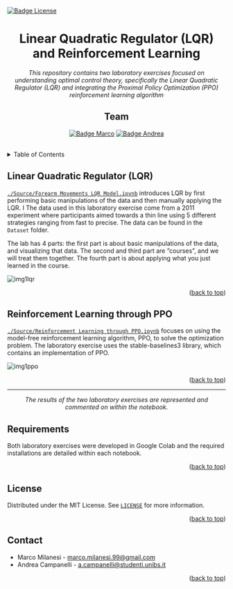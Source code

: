 [![Badge License]][license]

<a name="readme-top"></a>

<div align = center>

# Linear Quadratic Regulator (LQR) and Reinforcement Learning

_This repository contains two laboratory exercises focused on understanding optimal control theory, specifically the Linear Quadratic Regulator (LQR) and integrating the Proximal Policy Optimization (PPO) reinforcement learning algorithm_

## Team

[![Badge Marco]][marco]
[![Badge Andrea]][andrea]


<br>


<div align = left>

<!-- TABLE OF CONTENTS -->
<details>
  <summary>Table of Contents</summary>
  <ol>
    <li><a href="#linear-quadratic-regulator-lqr">Linear Quadratic Regulator (LQR)</a></li>
    <li><a href="#reinforcement-learning-through-ppo">Reinforcement Learning through PPO</a></li>
    <li><a href="#requirements">Requirements</a></li>
    <li><a href="#license">License</a></li>
    <li><a href="#contact">Contact</a></li>
  </ol>
</details>


## Linear Quadratic Regulator (LQR)
<a href=https://github.com/marco-milanesi/lqr-ppo/blob/main/Source/Forearm%20Movements%20LQR%20Model.ipynb>`./Source/Forearm Movements LQR Model.ipynb`</a> introduces LQR by first performing basic manipulations of the data and then manually applying the LQR.
I The data used in this laboratory exercise come from a 2011 experiment where participants aimed towards a thin line using 5 different strategies ranging from fast to precise. The data can be found in the `Dataset` folder.

The lab has 4 parts: the first part is about basic manipulations of the data, and visualizing that data. The second and third part are ”courses”, and we will treat them together. The fourth part is about applying what you just learned in the course.

![img1lqr](https://user-images.githubusercontent.com/47824890/217682300-3ea6c82d-a958-4fe1-b6c8-c5ea9b7ddfb0.png)

<p align="right">(<a href="#readme-top">back to top</a>)</p>


## Reinforcement Learning through PPO

<a href=https://github.com/marco-milanesi/lqr-ppo/blob/main/Source/Reinforcement%20Learning%20through%20PPO.ipynb>`./Source/Reinforcement Learning through PPO.ipynb`</a>  focuses on using the model-free reinforcement learning algorithm, PPO, to solve the optimization problem. The laboratory exercise uses the stable-baselines3 library, which contains an implementation of PPO. 

![img1ppo](https://user-images.githubusercontent.com/47824890/217682361-220791af-5189-4c2d-b448-ad98dd04e325.png)

<p align="right">(<a href="#readme-top">back to top</a>)</p>

* * * 
<div align = center>

_The results of the two laboratory exercises are represented and commented on within the notebook._

<div align = left>

## Requirements 
Both laboratory exercises were developed in Google Colab and the required installations are detailed within each notebook.

<p align="right">(<a href="#readme-top">back to top</a>)</p>

<!-- LICENSE -->
## License

Distributed under the MIT License. See <a href=https://github.com/marco-milanesi/lqr-ppo/blob/main/LICENSE>`LICENSE`</a>  for more information.

<p align="right">(<a href="#readme-top">back to top</a>)</p>



<!-- CONTACT -->
## Contact

- Marco Milanesi - <a href = "mailto: marco.milanesi.99@gmail.com">marco.milanesi.99@gmail.com</a>
- Andrea Campanelli - <a href = "mailto: a.campaneli@studenti.unibs.it">a.campanelli@studenti.unibs.it</a>


<p align="right">(<a href="#readme-top">back to top</a>)</p>

<!----------------------------------------------------------------------------->

[marco]: https://github.com/marco-milanesi
[andrea]: https://github.com/gianandry

[license]: LICENSE

<!---------------------------------{ Badges }---------------------------------->

[badge license]: https://img.shields.io/badge/License-MIT-yellow.svg?style=for-the-badge
[badge marco]: https://img.shields.io/badge/Marco_Milanesi-4776c1?style=for-the-badge
[badge andrea]: https://img.shields.io/badge/Andrea_Campanelli-4776c1?style=for-the-badge
